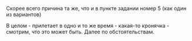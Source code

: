 Скорее всего причина та же, что и в пункте задании номер 5 (как один из вариантов)

В целом - прилетает в одно и то же время - какая-то кронячка - смотрим, что это может быть. Далее по обстоятельствам.
